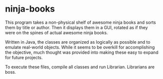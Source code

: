 ninja-books
===========

This program takes a non-physical shelf of awesome ninja books and sorts them by title or author.  Then it 
displays them in a GUI, rotated as if they were on the spines of actual awesome ninja books.

Written in Java, the classes are organized as logically as possible and to emulate real-world objects. While it 
seems to be overkill for accomplishing the objective, much thought was provided into making these easy to expand 
for future projects.

To execute these files, compile all classes and run Librarian. Librarians are boss.